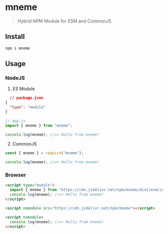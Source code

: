# mneme

> Hybrid NPM Module for ESM and CommonJS

## Install

```sh
npm i mneme
```

## Usage

### NodeJS
1. ES Module

  ```json
    // package.json
  {
    "type": "module"
  }
  ```
  ```js
  // app.js
  import { mneme } from "mneme";

  console.log(mneme); //=> Hello from mneme!
  ```

2. CommonJS
  ```js
  const { mneme } = require("mneme");

  console.log(mneme); //=> Hello from mneme!
  ```

### Browser

```html
<script type="module">
  import { mneme } from "https://cdn.jsdelivr.net/npm/mneme/dist/esm/index.js";
  console.log(mneme); //=> Hello from mneme!
</script>

<script nomodule src="https://cdn.jsdelivr.net/npm/mneme"></script>

<script nomodule>
  console.log(mneme); //=> Hello from mneme!
</script>
```
